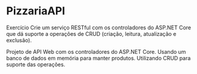 # PizzariaAPI

Exercício Crie um serviço RESTful com os controladores do ASP.NET Core que dá suporte a operações de CRUD (criação, leitura, atualização e exclusão).

Projeto de API Web com os controladores do ASP.NET Core.
Usando um banco de dados em memória para manter produtos.
Utilizando CRUD para suporte das operações.
